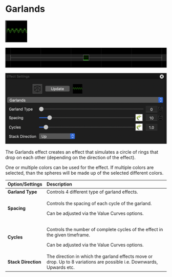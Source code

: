 # Garlands

![Icon](../../.gitbook/assets/image%20%28165%29.png)

![Sequencer Grid](../../.gitbook/assets/image%20%28473%29.png)

![](../../.gitbook/assets/image%20%28310%29.png)

The Garlands effect creates an effect that simulates a circle of rings that drop on each other \(depending on the direction of the effect\).

One or multiple colors can be used for the effect. If multiple colors are selected, than the spheres will be made up of the selected different colors.

<table>
  <thead>
    <tr>
      <th style="text-align:left">Option/Settings</th>
      <th style="text-align:left">Description</th>
    </tr>
  </thead>
  <tbody>
    <tr>
      <td style="text-align:left"><b>Garland Type</b>
      </td>
      <td style="text-align:left">Controls 4 different type of garland effects.</td>
    </tr>
    <tr>
      <td style="text-align:left"><b>Spacing</b>
      </td>
      <td style="text-align:left">
        <p>Controls the spacing of each cycle of the garland.</p>
        <p>Can be adjusted via the Value Curves options.</p>
      </td>
    </tr>
    <tr>
      <td style="text-align:left"><b>Cycles</b>
      </td>
      <td style="text-align:left">
        <p>Controls the number of complete cycles of the effect in the given timeframe.</p>
        <p>Can be adjusted via the Value Curves options.</p>
      </td>
    </tr>
    <tr>
      <td style="text-align:left"><b>Stack Direction</b>
      </td>
      <td style="text-align:left">The direction in which the garland effects move or drop. Up to 8 variations
        are possible i.e. Downwards, Upwards etc.</td>
    </tr>
  </tbody>
</table>